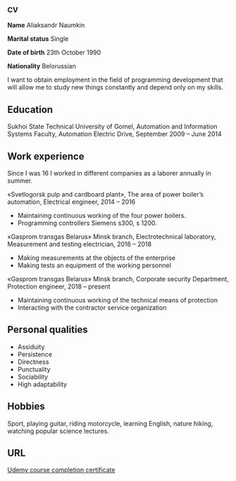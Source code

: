 ### CV

**Name** 				        Aliaksandr Naumkin

**Marital status**			Single

**Date of birth**			  23th October 1990

**Nationality**				  Belorussian

I want to obtain employment in the field of programming development that will allow me to study new things constantly and depend only on my skills.

## **Education**

Sukhoi State Technical University of Gomel, Automation and Information Systems Faculty, Automation Electric Drive, September 2009 – June 2014

## **Work experience**

Since I was 16 I worked in different companies as a laborer annually in summer.

«Svetlogorsk pulp and cardboard plant», The area of power boiler’s automation, Electrical engineer, 2014 – 2016
- Maintaining continuous working of the four power boilers.
- Programming controllers Siemens s300, s 1200.

«Gasprom transgas Belarus» Minsk branch, Electrotechnical laboratory, Measurement and testing electrician, 2016 – 2018
- Making measurements at the objects of the enterprise
- Making tests an equipment of the working personnel

«Gasprom transgas Belarus» Minsk branch, Corporate security Department, Protection engineer, 2018 – present
- Maintaining continuous working of the technical means of protection
- Interacting with the contractor service organization

## **Personal qualities**

- Assiduity
- Persistence
- Directness
- Punctuality
- Sociability
- High adaptability

## **Hobbies**

Sport, playing guitar, riding motorcycle, learning English, nature hiking, watching popular science lectures.

## **URL**
<a href="https://www.ude.my/UC-TBI5PEZN">Udemy course completion certificate</a>
